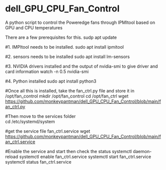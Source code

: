 # dell_GPU_CPU_Fan_Control
A python script to control the Poweredge fans through IPMItool based on GPU and CPU temperatures


There are a few prerequisites for this. 
sudp apt update 

#1. IMPItool needs to be installed.
sudo apt install ipmitool

#2. sensors needs to be installed
sudo apt install lm-sensors

#3. NVIDIA drivers installed and the output of nvidia-smi to give driver and card information
watch -n 0.5 nvidia-smi

#4. Python installed
sudo apt install python3

#Once all this is installed, take the fan_ctrl.py file and store it in /opt/fan_control
mkdir /opt/fan_control
cd /opt/fan_ctrl
wget https://github.com/monkeypantman/dell_GPU_CPU_Fan_Control/blob/main/fan_ctrl.py

#Then move to the services folder  
cd /etc/systemd/system

#get the service file fan_ctrl.service
wget https://github.com/monkeypantman/dell_GPU_CPU_Fan_Control/blob/main/fan_ctrl.service

#Enable the service and start then check the status
systemctl daemon-reload
systemctl enable fan_ctrl.service
systemctl start fan_ctrl.service
systemctl status fan_ctrl.service
